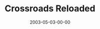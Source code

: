 ---
layout: message
category: message
series: "The Matrix Revealed"
title: "Crossroads Reloaded"
date: 2003-05-03-00-00
message_id: 225
audio: "http://s3.amazonaws.com/crossroads-media/messages/audio/TheMatrixRevealed_05-04-03_Crossroads_Reloaded.mp3"
audio-duration: "37:28"
tag: 
 - crossroads
 - vision
 - church
 - revolution
 - matrix
 - tome
explicit: false
---